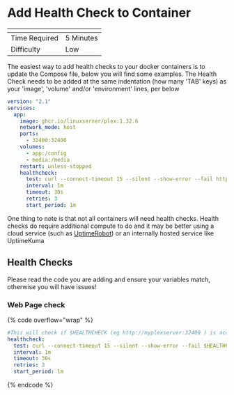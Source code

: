 # Add Health Check to Container

<table data-view="cards"><thead><tr><th></th><th></th></tr></thead><tbody><tr><td>Time Required</td><td>5 Minutes</td></tr><tr><td>Difficulty</td><td>Low</td></tr></tbody></table>

The easiest way to add health checks to your docker containers is to update the Compose file, below you will find some examples. The Health Check needs to be added at the same indentation (how many 'TAB' keys) as your 'image', 'volume' and/or 'environment' lines, per below

```yaml
version: "2.1"
services:
  app:
    image: ghcr.io/linuxserver/plex:1.32.6
    network_mode: host
    ports:
      - 32400:32400
    volumes:
      - app:/config
      - media:/media
    restart: unless-stopped
    healthcheck:
      test: curl --connect-timeout 15 --silent --show-error --fail http://localhost:32400/identity
      interval: 1m
      timeout: 30s
      retries: 3
      start_period: 1m
```

One thing to note is that not all containers will need health checks. Health checks do require additional compute to do and it may be better using a cloud service (such as [UptimeRobot](https://uptimerobot.com/)) or an internally hosted service like UptimeKuma

## Health Checks

Please read the code you are adding and ensure your variables match, otherwise you will have issues!

### Web Page check

{% code overflow="wrap" %}
```yaml
#This will check if $HEALTHCHECK (eg http://myplexserver:32400 ) is accessible and if not, restart the container.
healthcheck:
  test: curl --connect-timeout 15 --silent --show-error --fail $HEALTHCHECK
  interval: 1m
  timeout: 30s
  retries: 3
  start_period: 1m
```
{% endcode %}





